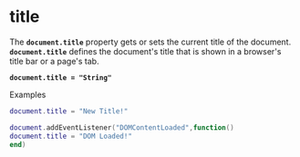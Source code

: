 # title

The **`document.title`** property gets or sets the current title of the document. **`document.title`** defines the document's title that is shown in a browser's title bar or a page's tab.

<pre class="language-lua"><code class="lang-lua"><strong>document.title = "String"
</strong></code></pre>

Examples

```lua
document.title = "New Title!"
```

```lua
document.addEventListener("DOMContentLoaded",function()
document.title = "DOM Loaded!"
end)
```
